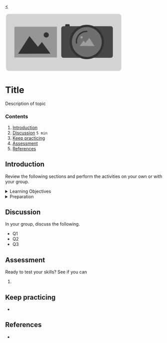 
[<](../README.md)

<img width="375" src="assets/img/banner/banner-images.png">

# Title

Description of topic

### Contents

1. [Introduction](#introduction)
1. [Discussion](#discussion) `5 min`
1. [Keep practicing](#keep-practicing)
1. [Assessment](#assessment)
1. [References](#references)

## Introduction

Review the following sections and perform the activities on your own or with your group.

<details>
<summary>Learning Objectives</summary>

Students who complete the following will be able to:

- Describe ...
- List ...
- Explain ...
- Demonstrate ...

</details>

<details>
<summary>Preparation</summary>

Complete the following to prepare for this module

- [Command Line Crash Course](topics-command-line-crash-course.md)

</details>







## Discussion

In your group, discuss the following.

- Q1
- Q2
- Q3

## Assessment

Ready to test your skills? See if you can

1.

## Keep practicing

-

## References

-
